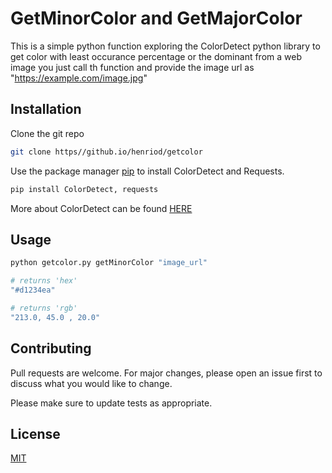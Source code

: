# GetMinorColor and GetMajorColor

This is a simple python function exploring the ColorDetect python library to get color with least occurance percentage  or the dominant from a web image 
you just call th function and provide the image url as "https://example.com/image.jpg"

## Installation
Clone the git repo
```bash
git clone https//github.io/henriod/getcolor
```

Use the package manager [pip](https://pip.pypa.io/en/stable/) to install ColorDetect and Requests.

```bash
pip install ColorDetect, requests
```
More about ColorDetect can be found [HERE](https://colordetect.readthedocs.io/en/latest/getting_started.html)

## Usage

```bash
python getcolor.py getMinorColor "image_url"

# returns 'hex'
"#d1234ea"

# returns 'rgb'
"213.0, 45.0 , 20.0"

```
## Contributing
Pull requests are welcome. For major changes, please open an issue first to discuss what you would like to change.

Please make sure to update tests as appropriate.

## License
[MIT](https://choosealicense.com/licenses/mit/)